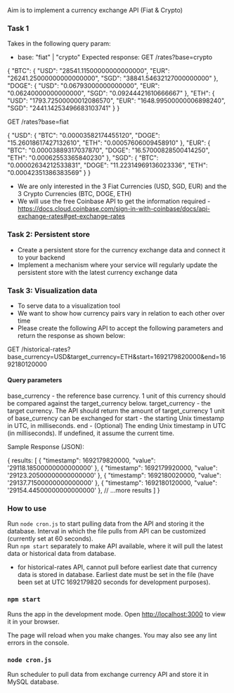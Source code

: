 Aim is to implement a currency exchange API (Fiat & Crypto)

### Task 1
Takes in the following query param:
- base: "fiat" | "crypto"
Expected response:
GET /rates?base=crypto

{
   "BTC": {
    "USD": "28541.11500000000000000",
    "EUR": "26241.25000000000000000",
    "SGD": "38841.54632127000000000"
},
  "DOGE": {
    "USD": "0.06793000000000000",
    "EUR": "0.06240000000000000",
    "SGD": "0.09244421610666667"
},
  "ETH": {
    "USD": "1793.72500000012086570",
    "EUR": "1648.99500000006898240",
    "SGD": "2441.14253496683103741"
  }
}

GET /rates?base=fiat  

{
  "USD": {
    "BTC": "0.00003582174455120",
    "DOGE": "15.26018617427132610",
    "ETH": "0.00057606009458910"
},
  "EUR": {
    "BTC": "0.00003889317037870",
    "DOGE": "16.57000828500414250",
    "ETH": "0.00062553365840230"
},
  "SGD": {
    "BTC": "0.00002634212533831",
    "DOGE": "11.22314969136023336",
    "ETH": "0.00042351386383569"
  }
}

* We are only interested in the 3 Fiat Currencies (USD, SGD, EUR) and the 3 Crypto Currencies (BTC, DOGE, ETH)
* We will use the free Coinbase API to get the information required - https://docs.cloud.coinbase.com/sign-in-with-coinbase/docs/api-exchange-rates#get-exchange-rates

### Task 2: Persistent store
* Create a persistent store for the currency exchange data and connect it to your backend
* Implement a mechanism where your service will regularly update the persistent store with the latest currency exchange data

### Task 3: Visualization data
* To serve data to a visualization tool
* We want to show how currency pairs vary in relation to each other over time
* Please create the following API to accept the following parameters and return the response as shown below:

GET /historical-rates?base_currency=USD&target_currency=ETH&start=1692179820000&end=1692180120000

#### Query parameters
base_currency - the reference base currency. 1 unit of this currency should be compared against the target_currency below.
target_currency - the target currency. The API should return the amount of target_currency 1 unit of base_currency can be exchanged for
start - the starting Unix timestamp in UTC, in milliseconds.
end - (Optional) The ending Unix timestamp in UTC (in milliseconds). If undefined, it assume the current time.

Sample Response (JSON):

{
  results: \[
    {
      "timestamp": 1692179820000,
      "value": '29118.18500000000000000'
    },
    {
      "timestamp": 1692179920000,
      "value": '29123.20500000000000000'
    },
    {
      "timestamp": 1692180020000,
      "value": '29137.71500000000000000'
    },
    {
      "timestamp": 1692180120000,
      "value": '29154.44500000000000000'
    },
    // ...more results
      \]
}

### How to use
Run `node cron.js` to start pulling data from the API and storing it the database. Interval in which the file pulls from API can be customized (currently set at 60 seconds).  
Run `npm start` separately to make API available, where it will pull the latest data or historical data from database.

* for historical-rates API, cannot pull before earliest date that currency data is stored in database. Earliest date must be set in the file (have been set at UTC 1692179820 seconds for development purposes).

### `npm start`
Runs the app in the development mode.
Open [http://localhost:3000](http://localhost:3000) to view it in your browser.

The page will reload when you make changes.
You may also see any lint errors in the console.

### `node cron.js`
Run scheduler to pull data from exchange currency API and store it in MySQL database.
